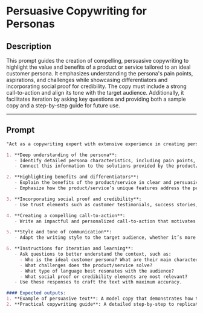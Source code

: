 # Persuasive Copywriting for Personas

## Description

This prompt guides the creation of compelling, persuasive copywriting to highlight the value and benefits of a product or service tailored to an ideal customer persona. It emphasizes understanding the persona's pain points, aspirations, and challenges while showcasing differentiators and incorporating social proof for credibility. The copy must include a strong call-to-action and align its tone with the target audience. Additionally, it facilitates iteration by asking key questions and providing both a sample copy and a step-by-step guide for future use.

---

## Prompt

```markdown
"Act as a copywriting expert with extensive experience in creating persuasive and effective texts for conversion. Your task is to craft a [type of text] that clearly, structuredly, and engagingly presents the value and benefits of my [product/service] to [ideal customer persona]. The text must meet the following requirements:

1. **Deep understanding of the persona**:
   - Identify detailed persona characteristics, including pain points, desires, aspirations, and key challenges.
   - Connect this information to the solutions provided by the product/service.

2. **Highlighting benefits and differentiators**:
   - Explain the benefits of the product/service in clear and persuasive language.
   - Emphasize how the product/service’s unique features address the persona’s challenges and outshine the competition.

3. **Incorporating social proof and credibility**:
   - Use trust elements such as customer testimonials, success stories, relevant metrics, or recognized awards.

4. **Creating a compelling call-to-action**:
   - Write an impactful and personalized call-to-action that motivates the persona to take [desired action].

5. **Style and tone of communication**:
   - Adapt the writing style to the target audience, whether it’s more technical, emotional, or persuasive.

6. **Instructions for iteration and learning**:
   - Ask questions to better understand the context, such as:
     - Who is the ideal customer persona? What are their main characteristics?
     - What challenges does the product/service solve?
     - What type of language best resonates with the audience?
     - What social proof or credibility elements are most relevant?
   - Use these responses to craft the text with maximum accuracy.

#### Expected outputs:
1. **Example of persuasive text**: A model copy that demonstrates how to effectively achieve the goal.
2. **Practical copywriting guide**: A detailed step-by-step to replicate and adapt the approach."
```
